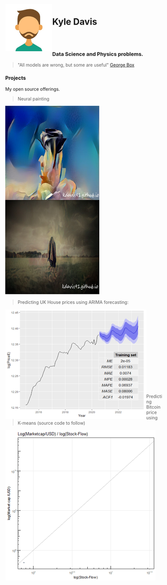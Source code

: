 

<img src="avatar.jpg" align="left" height="150" width="150" >

# Kyle Davis 

<br>

<br>

                               

### Data Science and Physics problems.

> "All models are wrong, but some are useful" [George Box](https://en.wikipedia.org/wiki/George_E._P._Box "https://en.wikipedia.org/wiki/George_E._P._Box") 

### Projects

My open source offerings.

>Neural painting

<img src="59d54a2e2257f94d3fcb865ac6fcb88ad336f918.jpg" align="left" height="300" width="300" >

<img src="74cf1e7bdf2330a2d3a35657a98371096d087384.jpg" align="centre" height="300" width="300" >


>Predicting UK House prices using ARIMA forecasting:                       



<a href="https://rpubs.com/kdavis91_/UK_Housing_forecast"><img src="chunk.png" align="left" height="350" width="450" ></a>
<br>
<br>
<br>
<br>
<br>
<br>
<br>
<br>
<br>
<br>
<br>
<br>
<br>
<br>
<br>

>Predicting Bitcoin price using K-means (source code to follow)

![alt text](test.gif "K means bitcoin")
                       
                
